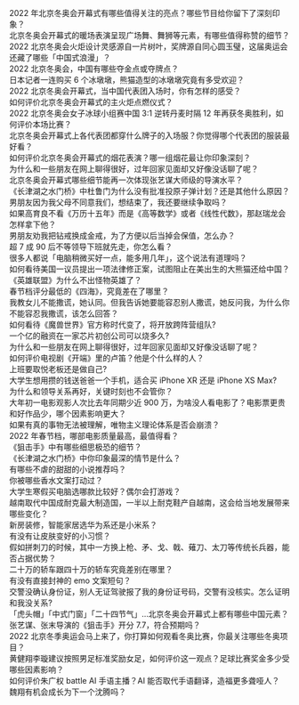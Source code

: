 2022 年北京冬奥会开幕式有哪些值得关注的亮点？哪些节目给你留下了深刻印象？  
北京冬奥会开幕式的暖场表演呈现广场舞、舞狮等元素，有哪些值得称赞的细节？  
2022 北京冬奥会火炬设计灵感源自一片树叶，奖牌源自同心圆玉璧，这届奥运会还藏了哪些「中国式浪漫」？  
2022 北京冬奥会，中国有哪些夺金点或夺牌点？  
日本记者一连购买 6 个冰墩墩，熊猫造型的冰墩墩究竟有多受欢迎？  
2022 北京冬奥会开幕式，当中国代表团入场时，你有怎样的感受？  
如何评价北京冬奥会开幕式的主火炬点燃仪式？  
2022 北京冬奥会女子冰球小组赛中国 3:1 逆转丹麦时隔 12 年再获冬奥胜利，如何评价本场比赛？  
北京冬奥会开幕式上各代表团都穿什么牌子的入场服？你觉得哪个代表团的服装最好看？  
如何评价北京冬奥会开幕式的烟花表演？哪一组烟花最让你印象深刻？  
为什么和一些朋友在网上聊得很好，过年回家见面却又好像没话聊了呢？  
北京冬奥会开幕式哪些细节能再一次体现张艺谋大师级的导演水平？  
《长津湖之水门桥》中杜鲁门为什么没有批准投原子弹计划？还是其他什么原因？  
男朋友因为我父母不同意我们，想结束了，我还要继续争取吗？  
如果高育良不看《万历十五年》而是《高等数学》或者《线性代数》，那赵瑞龙会怎样拿下他？  
男朋友劝我把钻戒换成金戒，为了方便以后当掉会保值，怎么办？  
超 7 成 90 后不等领导下班就先走，你怎么看？  
很多人都说「电脑稍微买好一点，能多用几年」，这个说法有道理吗？  
如何看待美国一议员提出一项法律修正案，试图阻止在美出生的大熊猫还给中国？  
《英雄联盟》为什么不出怪物英雄了？  
春节档评分最低的《四海》，究竟差在了哪里？  
我教女儿不能撒谎，她认同。但我告诉她要能容忍别人撒谎，她反问我，为什么你不能容忍我撒谎，该怎么回答？  
如何看待《魔兽世界》官方称时代变了，将开放跨阵营组队?  
一个亿的融资在一家芯片初创公司可以烧多久?  
为什么和一些朋友在网上聊得很好，过年回家见面却又好像没话聊了呢？  
如何评价电视剧《开端》里的卢笛？他是个什么样的人？  
上班要取悦老板还是做自己?  
大学生想用攒的钱送爸爸一个手机，适合买 iPhone XR 还是 iPhone XS Max?  
为什么和领导关系再好，关键时刻也不会管你？  
大年初一电影观影人次比去年同期少近 900 万，为啥没人看电影了？电影票更贵和好作品少，哪个因素影响更大？  
如果有真的事物无法被理解，唯物主义理论体系是否会崩溃？  
2022 年春节档，哪部电影质量最高，最值得看？  
《狙击手》中有哪些细思极恐的细节？  
《长津湖之水门桥》中你印象最深的情节是什么？  
有哪些不虐的甜甜的小说推荐吗？  
你被哪些香水文案打动过？  
大学生寒假买电脑选哪款比较好？偶尔会打游戏？  
越南取代中国成耐克最大制造国，一半以上耐克鞋产自越南，这会给当地发展带来哪些变化？  
新房装修，智能家居选华为系还是小米系？  
有没有让皮肤变好的小习惯？  
假如拼刺刀的时候，其中一方换上枪、矛、戈、戟、薙刀、太刀等传统长兵器，能否占据优势？  
二十万的轿车跟四十万的轿车究竟差别在哪里？  
有没有直接封神的 emo 文案短句？  
交警没确认身份证，别人无证驾驶报了我的身份证号码，交警有没核实。怎么证明和我没关系?  
「虎头帽」「中式门窗」「二十四节气」…北京冬奥会开幕式上都有哪些中国元素？  
张艺谋、张末导演的《狙击手》开分 7.7，符合预期吗？  
2022 北京冬季奥运会马上来了，你打算如何观看冬奥比赛，你最关注哪些冬奥项目？  
黄健翔李璇建议按照男足标准奖励女足，如何评价这一观点？足球比赛奖金多少受哪些因素影响？  
如何评价朱广权 battle AI 手语主播？AI 能否取代手语翻译，造福更多聋哑人？  
魏翔有机会成长为下一个沈腾吗？  

